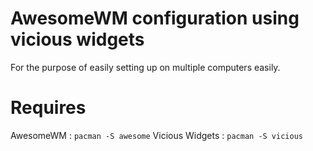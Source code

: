AwesomeWM configuration using vicious widgets
===

For the purpose of easily setting up on multiple computers easily.

Requires
===
AwesomeWM : ``pacman -S awesome``
Vicious Widgets : ``pacman -S vicious``
